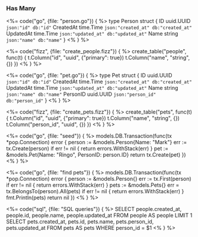 ### Has Many

<div class="code-tabs">

<%= code("go", {file: "person.go"}) { %>
type Person struct {
  ID        uuid.UUID `json:"id" db:"id"`
  CreatedAt time.Time `json:"created_at" db:"created_at"`
  UpdatedAt time.Time `json:"updated_at" db:"updated_at"`
  Name      string    `json:"name" db:"name"`
}
<% } %>

<%= code("fizz", {file: "create_people.fizz"}) { %>
create_table("people", func(t) {
  t.Column("id", "uuid", {"primary": true})
  t.Column("name", "string", {})
})
<% } %>

<%= code("go", {file: "pet.go"}) { %>
type Pet struct {
  ID        uuid.UUID `json:"id" db:"id"`
  CreatedAt time.Time `json:"created_at" db:"created_at"`
  UpdatedAt time.Time `json:"updated_at" db:"updated_at"`
  Name      string    `json:"name" db:"name"`
  PersonID  uuid.UUID `json:"person_id" db:"person_id"`
}
<% } %>

<%= code("fizz", {file: "create_pets.fizz"}) { %>
create_table("pets", func(t) {
  t.Column("id", "uuid", {"primary": true})
  t.Column("name", "string", {})
  t.Column("person_id", "uuid", {})
})
<% } %>

<%= code("go", {file: "seed"}) { %>
models.DB.Transaction(func(tx *pop.Connection) error {
  person := &models.Person{Name: "Mark"}
  err := tx.Create(person)
  if err != nil {
    return errors.WithStack(err)
  }
  pet := &models.Pet{Name: "Ringo", PersonID: person.ID}
  return tx.Create(pet)
})
<% } %>

</div>

<div class="code-tabs">
<%= code("go", {file: "find pets"}) { %>
models.DB.Transaction(func(tx *pop.Connection) error {
  person := &models.Person{}
  err := tx.First(person)
  if err != nil {
    return errors.WithStack(err)
  }
  pets := &models.Pets{}
  err = tx.BelongsTo(person).All(pets)
  if err != nil {
    return errors.WithStack(err)
  }
  fmt.Println(pets)
  return nil
})
<% } %>

<%= code("sql", {file: "SQL queries"}) { %>
SELECT people.created_at, people.id, people.name, people.updated_at FROM people AS people LIMIT 1
SELECT pets.created_at, pets.id, pets.name, pets.person_id, pets.updated_at FROM pets AS pets WHERE person_id = $1
<% } %>
</div>

